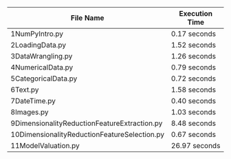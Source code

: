 | File Name | Execution Time |
| --- | --- |
| 1NumPyIntro.py | 0.17 seconds |
| 2LoadingData.py | 1.52 seconds |
| 3DataWrangling.py | 1.26 seconds |
| 4NumericalData.py | 0.79 seconds |
| 5CategoricalData.py | 0.72 seconds |
| 6Text.py | 1.58 seconds |
| 7DateTime.py | 0.40 seconds |
| 8Images.py | 1.03 seconds |
| 9DimensionalityReductionFeatureExtraction.py | 8.48 seconds |
| 10DimensionalityReductionFeatureSelection.py | 0.67 seconds |
| 11ModelValuation.py | 26.97 seconds |
